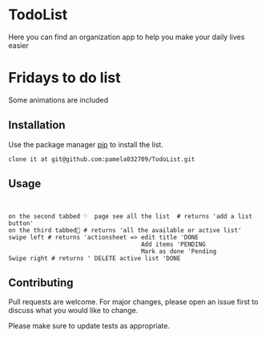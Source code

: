 # TodoList

Here you can find an organization app to help you make your daily lives easier 
# Fridays to do list

Some animations are included 

## Installation

Use the package manager [pip](git@github.com:pamela032709/TodoList.git) to install the list.

```clone
clone it at git@github.com:pamela032709/TodoList.git
```

## Usage

```todo list


on the second tabbed ♡  page see all the list  # returns 'add a list button'
on the third tabbed🔔 # returns 'all the available or active list'
swipe left # returns 'actionsheet => edit title 'DONE 
                                     Add items 'PENDING
                                     Mark as done 'Pending 
Swipe right # returns ' DELETE active list 'DONE
```

## Contributing
Pull requests are welcome. For major changes, please open an issue first to discuss what you would like to change.

Please make sure to update tests as appropriate.

